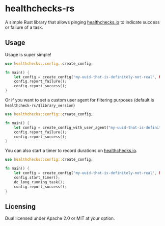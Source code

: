 # healthchecks-rs

A simple Rust library that allows pinging [healthchecks.io](https://healthchecks.io/) to indicate success or failure of a task.

## Usage

Usage is super simple!

```rust
use healthchecks::config::create_config;

fn main() {
    let config = create_config("my-uuid-that-is-definitely-not-real", None);
    config.report_failure();
    config.report_success();
}
```

Or if you want to set a custom user agent for filtering purposes (default is `healthcheck-rs/$library_version`)

```rust
use healthchecks::config::create_config;

fn main() {
    let config = create_config_with_user_agent("my-uuid-that-is-definitely-not-real", Some(String::from("very-fancy-useragent")));
    config.report_failure();
    config.report_success();
}

```

You can also start a timer to record durations on [healthchecks.io](https://healthchecks.io/).

```rust
use healthchecks::config::create_config;

fn main() {
    let config = create_config("my-uuid-that-is-definitely-not-real", None);
    config.start_timer();
    do_long_running_task();
    config.report_success();
}

```

## Licensing

Dual licensed under Apache 2.0 or MIT at your option.
